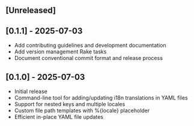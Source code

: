 ## [Unreleased]

## [0.1.1] - 2025-07-03

- Add contributing guidelines and development documentation
- Add version management Rake tasks
- Document conventional commit format and release process

## [0.1.0] - 2025-07-03

- Initial release
- Command-line tool for adding/updating i18n translations in YAML files
- Support for nested keys and multiple locales
- Custom file path templates with %{locale} placeholder
- Efficient in-place YAML file updates
